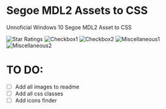 # Segoe MDL2 Assets to CSS
Unnoficial Windows 10 Segoe MDL2 Asset to CSS

![Star Ratings](http://i.imgur.com/c0nEV9f.png)
![Checkbox1](http://i.imgur.com/0K6ZNXa.png)
![Checkbox2](http://i.imgur.com/c1S1Izj.png)
![Miscellaneous1](http://i.imgur.com/pevaxaE.png)
![Miscellaneous2](http://i.imgur.com/GpWWQrP.png)


# TO DO:
- [ ] Add all images to readme
- [ ] Add all css classes
- [ ] Add icons finder
